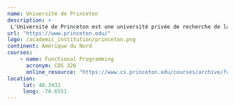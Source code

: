 ```yaml
---
name: Université de Princeton
description: >
 L'Université de Princeton est une université privée de recherche de la Ivy League à Princeton dans l'état du New Jersey.
url: "https://www.princeton.edu/"
logo: /academic_institution/princeton.png
continent: Amérique du Nord
courses:
    - name: Functional Programming 
      acronym: COS 326
      online_resource: "https://www.cs.princeton.edu/courses/archive/fall14/cos326//"
location:
     lat: 40.3431
     long: -74.6551
---
```


